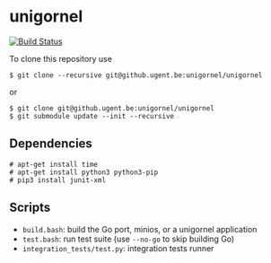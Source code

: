 unigornel
=========

[![Build Status](https://jenkins.unigornel.org/buildStatus/icon?job=unigornel-master)](https://jenkins.unigornel.org/job/unigornel-master/)

To clone this repository use

```
$ git clone --recursive git@github.ugent.be:unigornel/unigornel
```

or

```
$ git clone git@github.ugent.be:unigornel/unigornel
$ git submodule update --init --recursive
```

## Dependencies

```
# apt-get install time
# apt-get install python3 python3-pip
# pip3 install junit-xml
```

## Scripts

  - `build.bash`: build the Go port, minios, or a unigornel application
  - `test.bash`: run test suite (use `--no-go` to skip building Go)
  - `integration_tests/test.py`: integration tests runner
